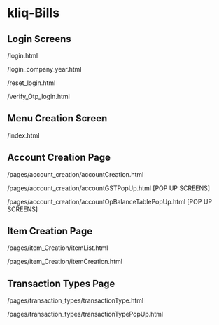 # kliq-Bills

## Login Screens
/login.html

/login_company_year.html

/reset_login.html

/verify_Otp_login.html

## Menu Creation Screen
/index.html

## Account Creation Page
/pages/account_creation/accountCreation.html

/pages/account_creation/accountGSTPopUp.html [POP UP SCREENS]

/pages/account_creation/accountOpBalanceTablePopUp.html [POP UP SCREENS]

## Item Creation Page
/pages/item_Creation/itemList.html

/pages/item_Creation/itemCreation.html

## Transaction Types Page
/pages/transaction_types/transactionType.html

/pages/transaction_types/transactionTypePopUp.html
